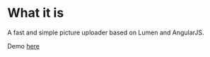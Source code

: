 # What it is
A fast and simple picture uploader based on Lumen and AngularJS.

Demo [here](https://pics.gufoe.it/)
